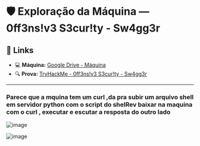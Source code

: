 # 🛡️ Exploração da Máquina — 0ff3ns!v3 S3cur!ty - Sw4gg3r

## 🔗 Links

- 💻 **Máquina:** [Google Drive - Máquina](https://drive.google.com/file/d/1XsuWUulDDdktnV6fpPgRIH172iASvVmz/view)
- 🔍 **Prova:** [TryHackMe - 0ff3ns!v3 S3cur!ty - Sw4gg3r](https://tryhackme.com/room/0ff3nsv3s3curtysw4gg3r)

---

### Parece que a mquina tem um curl ,da pra subir um arquivo shell em servidor python com o script do shelRev baixar na maquina com o curl , executar e escutar a resposta do outro lado

![image](https://github.com/user-attachments/assets/9de29dba-6b94-4492-9d84-54b28b5408e3)

![image](https://github.com/user-attachments/assets/69167c6e-d696-4aae-a6d7-b2d74af1a74b)

